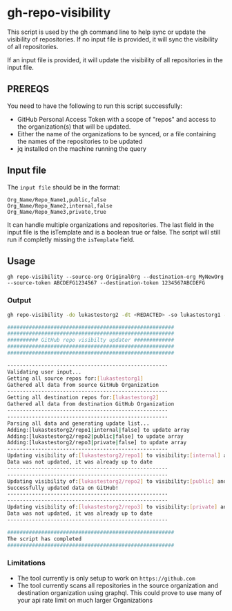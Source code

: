# gh-repo-visibility

This script is used by the gh command line to help sync or update the visibility of repositories. If no input file is provided, it will sync the visibility of all repositories. 

If an input file is provided, it will update the visibility of all repositories in the input file.

## PREREQS

You need to have the following to run this script successfully:
- GitHub Personal Access Token with a scope of "repos" and access to the organization(s) that will be updated.
- Either the name of the organizations to be synced, or a file containing the names of the repositories to be updated
- jq installed on the machine running the query

## Input file

The `input file` should be in the format:
```csv
Org_Name/Repo_Name1,public,false
Org_Name/Repo_Name2,internal,false
Org_Name/Repo_Name3,private,true
```

It can handle multiple organizations and repositories.
The last field in the input file is the isTemplate and is a boolean true or false.
The script will still run if completly missing the `isTemplate` field.

## Usage

`gh repo-visibility --source-org OriginalOrg --destination-org MyNewOrg --source-token ABCDEFG1234567 --destination-token 1234567ABCDEFG`

### Output

```bash
gh repo-visibility -do lukastestorg2 -dt <REDACTED> -so lukastestorg1 -st <REDACTED>

######################################################
######################################################
########## GitHub repo visibilty updater #############
######################################################
######################################################

----------------------------------------------------
Validating user input...
Getting all source repos for:[lukastestorg1]
Gathered all data from source GitHub Organization
----------------------------------------------------
Getting all destination repos for:[lukastestorg2]
Gathered all data from destination GitHub Organization
----------------------------------------------------
----------------------------------------------------
Parsing all data and generating update list...
Adding:[lukastestorg2/repo1|internal|false] to update array
Adding:[lukastestorg2/repo2|public|false] to update array
Adding:[lukastestorg2/repo3|private|false] to update array
----------------------------------------------------
Updating visibility of:[lukastestorg2/repo1] to visibility:[internal] and template:[false]
Data was not updated, it was already up to date
----------------------------------------------------
----------------------------------------------------
Updating visibility of:[lukastestorg2/repo2] to visibility:[public] and template:[false]
Successfully updated data on GitHub!
----------------------------------------------------
----------------------------------------------------
Updating visibility of:[lukastestorg2/repo3] to visibility:[private] and template:[false]
Data was not updated, it was already up to date
----------------------------------------------------

######################################################
The script has completed
######################################################
```

### Limitations

- The tool currently is only setup to work on `https://github.com`
- The tool currently scans all repositories in the source organization and destination organization using graphql. This could prove to use many of your api rate limit on much larger Organizations